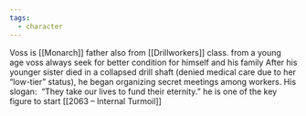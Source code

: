```yaml
---
tags:
  - character
---
```

Voss is [[Monarch]] father also from [[Drillworkers]] class. from a young age voss always seek for better condition for himself and his family After his younger sister died in a collapsed drill shaft (denied medical care due to her “low-tier” status), he began organizing secret meetings among workers. His slogan:  “They take our lives to fund their eternity.” he is one of the key figure to start [[2063 – Internal Turmoil]] 

